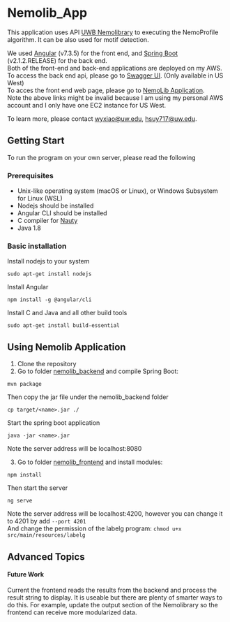 # Nemolib_App
This application uses API [UWB Nemolibrary](https://github.com/drewandersen/nemolib) to executing the NemoProfile algorithm. It can be also used for motif detection.


We used [Angular](https://angular.io/) (v7.3.5) for the front end, and [Spring Boot](https://spring.io) (v2.1.2.RELEASE) for the back end.  
Both of the front-end and back-end applications are deployed on my AWS.  
To access the back end api, please go to [Swagger UI](http://34.221.211.106:8080/swagger-ui.html#/). (Only available in US West)  
To acces the front end web page, please go to [NemoLib Application](http://nemolibapp.s3-website-us-west-2.amazonaws.com/).  
Note the above links might be invalid because I am using my personal AWS account and I only have one EC2 instance for US West.

To learn more, please contact wyxiao@uw.edu, hsuy717@uw.edu.

## Getting Start
To run the program on your own server, please read the following

### Prerequisites

- Unix-like operating system (macOS or Linux), or Windows Subsystem for Linux (WSL)
- Nodejs should be installed
- Angular CLI should be installed
- C compiler for [Nauty](http://pallini.di.uniroma1.it/)
- Java 1.8

### Basic installation

Install nodejs to your system
```
sudo apt-get install nodejs
```
Install Angular
```
npm install -g @angular/cli
```
Install C and Java and all other build tools
```
sudo apt-get install build-essential
```

## Using Nemolib Application
1. Clone the repository
2. Go to folder [nemolib_backend](nemolib_backend)
and compile Spring Boot:
```
mvn package
```
Then copy the jar file under the nemolib_backend folder
```
cp target/<name>.jar ./
```
Start the spring boot application
```
java -jar <name>.jar
```
Note the server address will be localhost:8080

3. Go to folder [nemolib_frontend](nemolib_frontend)
and install modules:
```
npm install
```
Then start the server
```
ng serve
```
Note the server address will be localhost:4200, however you can change it to 4201 by add `--port 4201`  
And change the permission of the labelg program: `chmod u+x src/main/resources/labelg`

## Advanced Topics

#### Future Work
Current the frontend reads the results from the backend and process the result string to display. It is useable but there are plenty of smarter ways to do this. For example, update the output section of the Nemolibrary so the frontend can receive more modularized data.  
